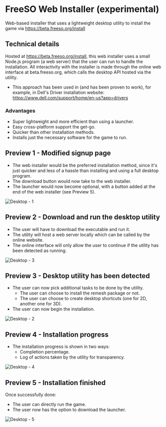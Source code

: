 # FreeSO Web Installer (experimental)
Web-based installer that uses a lightweight desktop utility to install the game via https://beta.freeso.org/install

## Technical details
Hosted at https://beta.freeso.org/install, this web installer uses a small Node.js program (a web server) that the user can run to handle the installation. All interactivity with the installer is made through the online web interface at beta.freeso.org, which calls the desktop API hosted via the utility.
* This approach has been used in (and has been proven to work), for example, in Dell's Driver installation website: https://www.dell.com/support/home/en-us?app=drivers

### Advantages 
* Super lightweight and more efficient than using a launcher.
* Easy cross-platform support the get-go.
* Quicker than other installation methods.
* Installs just the necessary software for the game to run.

## Preview 1 - Modified signup page
* The web installer would be the preferred installation method, since it's just quicker and less of a hassle than installing and using a full desktop program. 
* The download button would now take to the web installer. 
* The launcher would now become optional, with a button added at the end of the web installer (see Preview 5).

![Desktop - 1](https://github.com/ItsSim/freeso-web-installer/assets/35347872/1e3881f5-6830-4811-a436-ab7bf264f085)

## Preview 2 - Download and run the desktop utility
* The user will have to download the executable and run it.
* The utility will host a web server locally which can be called by the online website.
* The online interface will only allow the user to continue if the utility has been detected as running.

![Desktop - 3](https://github.com/ItsSim/freeso-web-installer/assets/35347872/01456db2-4d8a-4bc1-a4d1-ff5b5f7cb963)

## Preview 3 - Desktop utility has been detected
* The user can now pick additional tasks to be done by the utility.
  * The user can choose to install the remesh package or not.
  * The user can choose to create desktop shortcuts (one for 2D, another one for 3D).
* The user can now begin the installation.

![Desktop - 2](https://github.com/ItsSim/freeso-web-installer/assets/35347872/3b8c8701-c12b-4e02-8fb7-f7ef60d75d78)

## Preview 4 - Installation progress
* The installation progress is shown in two ways:
  * Completion percentage.
  * Log of actions taken by the utility for transparency.

![Desktop - 4](https://github.com/ItsSim/freeso-web-installer/assets/35347872/b320eb40-99e4-4469-8a64-473cd85ff953)

## Preview 5 - Installation finished
Once successfully done:
* The user can directly run the game.
* The user now has the option to download the launcher.

![Desktop - 5](https://github.com/ItsSim/freeso-web-installer/assets/35347872/9656e571-0556-46de-a7b7-50c3dba33f01)

